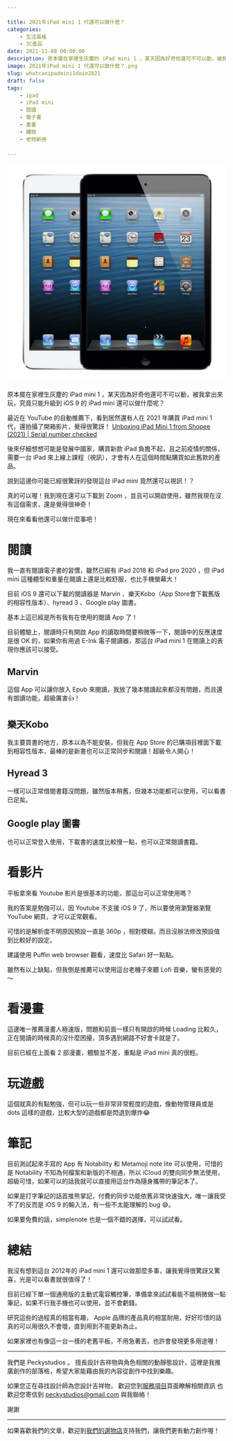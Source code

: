 ```yaml
---

title: 2021年iPad mini 1 代還可以做什麼？
categories:
    - 生活風格
    - 3C產品
date: 2021-11-08 00:00:00
description: 原本擺在家裡生灰塵的 iPad mini 1 ，某天因為好奇他還可不可以動，被我拿出來玩，究竟只能升級到 iOS 9 的 iPad mini 還可以做什麼呢？
image: 2021年iPad mini 1 代還可以做什麼？.png
slug: whatcanipadmini1doin2021
draft: false
tags:
    - ipad
    - iPad mini
    - 閱讀
    - 電子書
    - 畫畫
    - 購物
    - 老物新用

---
```



![iPad mini 1](7147267_3_1.png)

原本擺在家裡生灰塵的 iPad mini 1 ，某天因為好奇他還可不可以動，被我拿出來玩，究竟只能升級到 iOS 9 的 iPad mini 還可以做什麼呢？

最近在 YouTube 的自動推薦下，看到居然還有人在 2021 年購買 iPad mini 1 代，還拍攝了開箱影片，覺得很驚訝！
[Unboxing iPad Mini 1 from Shopee (2021) | Serial number checked](https://youtu.be/m5_THL-xTro)

後來仔細想想可能是發展中國家，購買新款 iPad 負擔不起，且之前疫情的關係，需要一台 iPad 來上線上課程（視訊），才會有人在這個時間點購買如此舊款的產品。

說到這邊你可能已經很驚訝的發現這台 iPad mini 竟然還可以視訊！？

真的可以喔！我到現在還可以下載到 Zoom ，並且可以開啟使用，雖然我現在沒有這個需求，還是覺得很神奇！

現在來看看他還可以做什麼事吧！

# 閱讀

我一直有閱讀電子書的習慣，雖然已經有 iPad 2018 和 iPad pro 2020 ，但 iPad mini 這種體型和重量在閱讀上還是比較舒服，也比手機螢幕大！

目前 iOS 9 還可以下載的閱讀器是 Marvin 、樂天Kobo（App Store會下載舊版的相容性版本）、hyread 3 、Google play 圖書。

基本上這已經是所有我有在使用的閱讀 App 了！

目前體驗上，閱讀時只有開啟 App 的讀取時間要稍微等一下，閱讀中的反應速度是很 OK 的，如果你有用過 E-Ink 電子閱讀器，那這台 iPad mini 1 在閱讀上的表現你應該可以接受。

## Marvin

這個 App 可以讓你放入 Epub 來閱讀，我放了幾本閱讀起來都沒有問題，而且還有朗讀功能，超級厲害👍！

## 樂天Kobo

我主要買書的地方，原本以為不能安裝，但我在 App Store 的已購項目裡面下載到相容性版本，最棒的是新書也可以正常同步和閱讀！超級令人開心！

## Hyread 3 

一樣可以正常借閱書籍沒問題，雖然版本稍舊，但幾本功能都可以使用，可以看書已足矣。

## Google play 圖書

也可以正常登入使用，下載書的速度比較慢一點，也可以正常閱讀書籍。


# 看影片

平板拿來看 Youtube 影片是很基本的功能，那這台可以正常使用嗎？

我的答案是勉強可以，因 Youtube 不支援 iOS 9 了，所以要使用瀏覽器瀏覽 YouTube 網頁，才可以正常觀看。

可惜的是解析度不明原因預設一直是 360p ，相對模糊，而且沒辦法修改預設值到比較好的設定。

建議使用 Puffin web browser 觀看，速度比 Safari 好一點點。

雖然有以上缺點，但我倒是推薦可以使用這台老機子來聽 Lofi 音樂，蠻有感覺的～

# 看漫畫

這邊唯一推薦漫畫人極速版，問題和前面一樣只有開啟的時候 Loading 比較久，正在閱讀的時候真的沒什麼困擾，頂多遇到網路不好會卡就是了。

目前已經在上面看 2 部漫畫，體驗並不差，重點是 iPad mini 真的很輕。

# 玩遊戲

這個就真的有點勉強，但可以玩一些非常非常輕度的遊戲，像動物管理員或是 dots 這樣的遊戲，比較大型的遊戲都是閃退到爆炸😂

# 筆記

目前測試起來手寫的 App 有 Notability 和 Metamoji note lite 可以使用，可惜的是 Notability 不知為何檔案和新版的不相通，所以 iCloud 的雙向同步無法使用，超級可惜，如果可以的話我就可以直接用這台作為隨身攜帶的筆記本了。


如果是打字筆記的話首推熊掌記，付費的同步功能依舊非常快速強大，唯一讓我受不了的反而是 iOS 9 的輸入法，有一些不太能理解的 bug 😅。

如果要免費的話，simplenote 也是一個不錯的選擇，可以試試看。

# 總結

我沒有想到這台 2012年的 iPad mini 1 還可以做那麼多事，讓我覺得很驚訝又驚喜，光是可以看書就很值得了！

目前已經下單一個通用版的主動式電容觸控筆，準備拿來試試看能不能稍微做一點筆記，如果不行我手機也可以使用，並不會虧錢。

研究這些的過程真的相當有趣， Apple 品牌的產品真的相當耐用，好好珍惜的話真的可以用很久不會壞，直到用到不能更新為止。

如果家裡也有像這一台一樣的老舊平板，不用急著丟，也許會發現更多用途喔！

---

我們是 Peckystudios 。
擅長設計吉祥物與角色相關的動靜態設計，這裡是我推廣創作的部落格，希望大家能藉由我的內容從創作中找到樂趣。

如果您正在尋找設計師為您設計吉祥物，
歡迎您到[服務項目](https://peckyhsieh.wixsite.com/peckystudiosservice)頁面瞭解相關資訊
也歡迎您寄信到 peckystudios@gmail.com 與我聯絡！

謝謝

---

如果喜歡我們的文章，歡迎到[我們的選物店](https://www.rakuten.com.tw/shop/peckystudio/)支持我們，讓我們更有動力創作喔！